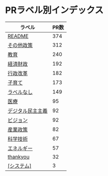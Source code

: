 # PRラベル別インデックス

| ラベル | PR数 |
|--------|------|
| [README](label_README.md) | 374 |
| [その他政策](label_その他政策.md) | 312 |
| [教育](label_教育.md) | 240 |
| [経済財政](label_経済財政.md) | 192 |
| [行政改革](label_行政改革.md) | 182 |
| [子育て](label_子育て.md) | 173 |
| [ラベルなし](label_ラベルなし.md) | 149 |
| [医療](label_医療.md) | 95 |
| [デジタル民主主義](label_デジタル民主主義.md) | 92 |
| [ビジョン](label_ビジョン.md) | 92 |
| [産業政策](label_産業政策.md) | 82 |
| [科学技術](label_科学技術.md) | 67 |
| [エネルギー](label_エネルギー.md) | 57 |
| [thankyou](label_thankyou.md) | 32 |
| [[システム]](label_[システム].md) | 3 |
